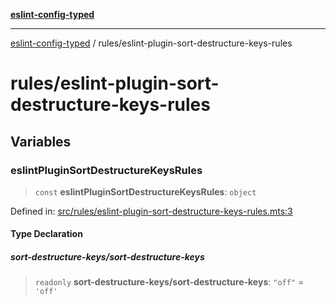 [**eslint-config-typed**](../README.md)

---

[eslint-config-typed](../README.md) / rules/eslint-plugin-sort-destructure-keys-rules

# rules/eslint-plugin-sort-destructure-keys-rules

## Variables

### eslintPluginSortDestructureKeysRules

> `const` **eslintPluginSortDestructureKeysRules**: `object`

Defined in: [src/rules/eslint-plugin-sort-destructure-keys-rules.mts:3](https://github.com/noshiro-pf/eslint-config-typed/blob/main/src/rules/eslint-plugin-sort-destructure-keys-rules.mts#L3)

#### Type Declaration

##### sort-destructure-keys/sort-destructure-keys

> `readonly` **sort-destructure-keys/sort-destructure-keys**: `"off"` = `'off'`
